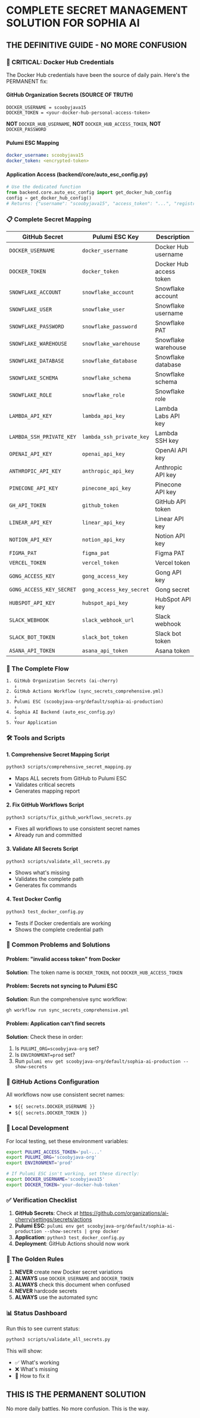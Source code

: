 # COMPLETE SECRET MANAGEMENT SOLUTION FOR SOPHIA AI

## THE DEFINITIVE GUIDE - NO MORE CONFUSION

### 🔴 CRITICAL: Docker Hub Credentials

The Docker Hub credentials have been the source of daily pain. Here's the PERMANENT fix:

#### GitHub Organization Secrets (SOURCE OF TRUTH)
```
DOCKER_USERNAME = scoobyjava15
DOCKER_TOKEN = <your-docker-hub-personal-access-token>
```

**NOT** `DOCKER_HUB_USERNAME`, **NOT** `DOCKER_HUB_ACCESS_TOKEN`, **NOT** `DOCKER_PASSWORD`

#### Pulumi ESC Mapping
```yaml
docker_username: scoobyjava15
docker_token: <encrypted-token>
```

#### Application Access (backend/core/auto_esc_config.py)
```python
# Use the dedicated function
from backend.core.auto_esc_config import get_docker_hub_config
config = get_docker_hub_config()
# Returns: {"username": "scoobyjava15", "access_token": "...", "registry": "docker.io"}
```

### 📋 Complete Secret Mapping

| GitHub Secret | Pulumi ESC Key | Description |
|---------------|----------------|-------------|
| `DOCKER_USERNAME` | `docker_username` | Docker Hub username |
| `DOCKER_TOKEN` | `docker_token` | Docker Hub access token |
| `SNOWFLAKE_ACCOUNT` | `snowflake_account` | Snowflake account |
| `SNOWFLAKE_USER` | `snowflake_user` | Snowflake username |
| `SNOWFLAKE_PASSWORD` | `snowflake_password` | Snowflake PAT |
| `SNOWFLAKE_WAREHOUSE` | `snowflake_warehouse` | Snowflake warehouse |
| `SNOWFLAKE_DATABASE` | `snowflake_database` | Snowflake database |
| `SNOWFLAKE_SCHEMA` | `snowflake_schema` | Snowflake schema |
| `SNOWFLAKE_ROLE` | `snowflake_role` | Snowflake role |
| `LAMBDA_API_KEY` | `lambda_api_key` | Lambda Labs API key |
| `LAMBDA_SSH_PRIVATE_KEY` | `lambda_ssh_private_key` | Lambda SSH key |
| `OPENAI_API_KEY` | `openai_api_key` | OpenAI API key |
| `ANTHROPIC_API_KEY` | `anthropic_api_key` | Anthropic API key |
| `PINECONE_API_KEY` | `pinecone_api_key` | Pinecone API key |
| `GH_API_TOKEN` | `github_token` | GitHub API token |
| `LINEAR_API_KEY` | `linear_api_key` | Linear API key |
| `NOTION_API_KEY` | `notion_api_key` | Notion API key |
| `FIGMA_PAT` | `figma_pat` | Figma PAT |
| `VERCEL_TOKEN` | `vercel_token` | Vercel token |
| `GONG_ACCESS_KEY` | `gong_access_key` | Gong API key |
| `GONG_ACCESS_KEY_SECRET` | `gong_access_key_secret` | Gong secret |
| `HUBSPOT_API_KEY` | `hubspot_api_key` | HubSpot API key |
| `SLACK_WEBHOOK` | `slack_webhook_url` | Slack webhook |
| `SLACK_BOT_TOKEN` | `slack_bot_token` | Slack bot token |
| `ASANA_API_TOKEN` | `asana_api_token` | Asana token |

### 🔄 The Complete Flow

```
1. GitHub Organization Secrets (ai-cherry)
   ↓
2. GitHub Actions Workflow (sync_secrets_comprehensive.yml)
   ↓
3. Pulumi ESC (scoobyjava-org/default/sophia-ai-production)
   ↓
4. Sophia AI Backend (auto_esc_config.py)
   ↓
5. Your Application
```

### 🛠️ Tools and Scripts

#### 1. Comprehensive Secret Mapping Script
```bash
python3 scripts/comprehensive_secret_mapping.py
```
- Maps ALL secrets from GitHub to Pulumi ESC
- Validates critical secrets
- Generates mapping report

#### 2. Fix GitHub Workflows Script
```bash
python3 scripts/fix_github_workflows_secrets.py
```
- Fixes all workflows to use consistent secret names
- Already run and committed

#### 3. Validate All Secrets Script
```bash
python3 scripts/validate_all_secrets.py
```
- Shows what's missing
- Validates the complete path
- Generates fix commands

#### 4. Test Docker Config
```bash
python3 test_docker_config.py
```
- Tests if Docker credentials are working
- Shows the complete credential path

### 🚨 Common Problems and Solutions

#### Problem: "invalid access token" from Docker
**Solution**: The token name is `DOCKER_TOKEN`, not `DOCKER_HUB_ACCESS_TOKEN`

#### Problem: Secrets not syncing to Pulumi ESC
**Solution**: Run the comprehensive sync workflow:
```bash
gh workflow run sync_secrets_comprehensive.yml
```

#### Problem: Application can't find secrets
**Solution**: Check these in order:
1. Is `PULUMI_ORG=scoobyjava-org` set?
2. Is `ENVIRONMENT=prod` set?
3. Run `pulumi env get scoobyjava-org/default/sophia-ai-production --show-secrets`

### 📝 GitHub Actions Configuration

All workflows now use consistent secret names:
- `${{ secrets.DOCKER_USERNAME }}`
- `${{ secrets.DOCKER_TOKEN }}`

### 🔧 Local Development

For local testing, set these environment variables:
```bash
export PULUMI_ACCESS_TOKEN='pul-...'
export PULUMI_ORG='scoobyjava-org'
export ENVIRONMENT='prod'

# If Pulumi ESC isn't working, set these directly:
export DOCKER_USERNAME='scoobyjava15'
export DOCKER_TOKEN='your-docker-hub-token'
```

### ✅ Verification Checklist

1. **GitHub Secrets**: Check at https://github.com/organizations/ai-cherry/settings/secrets/actions
2. **Pulumi ESC**: `pulumi env get scoobyjava-org/default/sophia-ai-production --show-secrets | grep docker`
3. **Application**: `python3 test_docker_config.py`
4. **Deployment**: GitHub Actions should now work

### 🎯 The Golden Rules

1. **NEVER** create new Docker secret variations
2. **ALWAYS** use `DOCKER_USERNAME` and `DOCKER_TOKEN`
3. **ALWAYS** check this document when confused
4. **NEVER** hardcode secrets
5. **ALWAYS** use the automated sync

### 📊 Status Dashboard

Run this to see current status:
```bash
python3 scripts/validate_all_secrets.py
```

This will show:
- ✅ What's working
- ❌ What's missing
- 🔧 How to fix it

## THIS IS THE PERMANENT SOLUTION

No more daily battles. No more confusion. This is the way. 